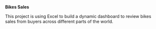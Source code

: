 **Bikes Sales**

This project is using Excel to build a dynamic dashboard to review bikes sales from buyers across different parts of the world.
